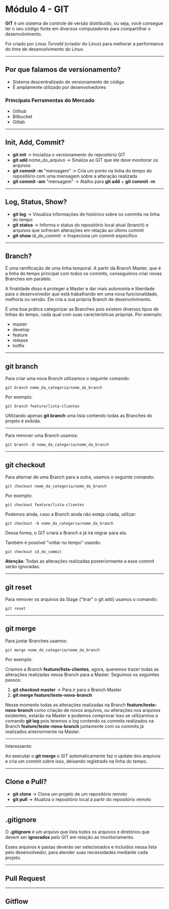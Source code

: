 # Módulo 4 - GIT

**GIT** é um sistema de controle de versão distribuído, ou seja, você consegue ter o seu código fonte em diversos computadores para compartilhar o desenvolvimento.

Foi criado por *Linus Torvald* (criador do Linux) para melhorar a performance do time de desenvolvimento do Linux.
___
## Por que falamos de versionamento?

- Sistema descentralizado de versionamento de código
- É amplamente utilizado por desenvolvedores

### Principais Ferramentas do Mercado

- Github
- Bitbucket
- Gitlab

___
## Init, Add, Commit?

- **git init** -> Inicializa o versionamento do repositório GIT
- **git add** nome_do_arquivo -> Sinaliza ao GIT que ele deve monitorar os arquivos
- **git commit -m** "mensagem" -> Cria um ponto na linha do tempo do repositório com uma mensagem sobre a alteração realizada
- **git commit -am** "mensagem" -> Atalho para **git add** + **git commit -m**

___
## Log, Status, Show?

- **git log** -> Visualiza informações de histórico sobre os commits na linha do tempo
- **git status** -> Informa o status do repositório local atual (branch) e arquivos que sofreram alterações em relação ao último commit
- **git show** id_do_commit -> Inspeciona um commit específico

___
## Branch?

É uma ramificação de uma linha temporal. A partir da Branch Master, que é a linha do tempo principal com todos os commits, conseguimos criar novas Branches em paralelo.

A finalidade disso é proteger a Master e dar mais autonomia e liberdade para o desenvolvedor que está trabalhando em uma nova funcionalidade, melhoria ou versão. Ele cria a sua própria Branch de desenvolvimento.

É uma boa prática categorizar as Branches pois existem diversos tipos de linhas do tempo, cada qual com suas características próprias. Por exemplo:

- master
- develop
- feature
- release
- hotfix

___
## git branch
Para criar uma nova Branch utilizamos o seguinte comando:

    git branch nome_da_categoria/nome_da_branch

Por exemplo:

    git branch feature/lista-clientes

Utilizando apenas **git branch** uma lista contendo todas as Branches do projeto é exibida.
___
Para remover uma Branch usamos:

    git branch -D nome_da_categoria/nome_da_branch
___
## git checkout
Para alternar de uma Branch para a outra, usamos o seguinte comando:

    git checkout nome_da_categoria/nome_da_branch

Por exemplo:

    git checkout feature/lista-clientes

Podemos ainda, caso a Branch ainda não esteja criada, utilizar:

    git checkout -b nome_da_categoria/nome_da_branch

Dessa forma, o GIT criará a Branch e já irá migrar para ela.

Também é possível "voltar no tempo" usando:

    git checkout id_do_commit

**Atenção**: Todas as alterações realizadas posteriormente a esse commit serão ignoradas.
___
## git reset
Para remover os arquivos da Stage ("tirar" o git add) usamos o comando:

    git reset
___
## git merge
Para juntar Branches usamos:

    git merge nome_da_categoria/nome_da_branch

Por exemplo:

Criamos a Branch **feature/lista-clientes**, agora, queremos trazer todas as alterações realizadas nessa Branch para a Master. Seguimos os seguintes passos:

1. **git checkout master** -> Para ir para a Branch Master
2. **git merge feature/teste-nova-branch**

Nesse momento todas as alterações realizadas na Branch **feature/teste-nova-branch** como criação de novos arquivos, ou alterações nos arquivos existentes, estarão na Master e podemos comprovar isso se utilizarmos o comando **git log** pois teremos o log contendo os commits realizados na Branch **feature/teste-nova-branch** juntamente com os commits já realizados anteriormente na Master.

___
Interessante:

Ao executar o **git merge** o GIT automaticamente faz o update dos arquivos e cria um commit sobre isso, deixando registrado na linha do tempo.

___
## Clone e Pull?

- **git clone** -> Clona um projeto de um repositório remoto
- **git pull** -> Atualiza o repositório local a partir do repositório remoto

___
## .gitignore

O **.gitignore** é um arquivo que lista todos os arquivos e diretórios que devem ser **ignorados** pelo GIT em relação ao monitoriamento. 

Esses arquivos e pastas deverão ser selecionados e incluídos nessa lista pelo desenvolvedor, para atender suas necessidades mediante cada projeto.

___
## Pull Request

___
## Gitflow